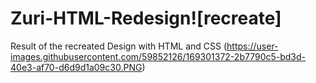 # Zuri-HTML-Redesign![recreate]
Result of the recreated Design with HTML and CSS
(https://user-images.githubusercontent.com/59852126/169301372-2b7790c5-bd3d-40e3-af70-d6d9d1a09c30.PNG)
